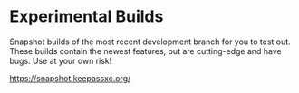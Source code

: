 # Experimental Builds

Snapshot builds of the most recent development branch for you to test out.
These builds contain the newest features, but are cutting-edge and have bugs. Use at your own risk!

https://snapshot.keepassxc.org/

